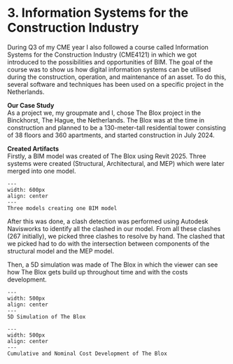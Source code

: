 # 3. Information Systems for the Construction Industry

During Q3 of my CME year I also followed a course called Information Systems for the Construction Industry (CME4121) in which we got introduced to the possibilities and opportunities of BIM. The goal of the course was to show us how digital information systems can be utilised during the construction, operation, and maintenance of an asset. To do this, several software and techniques has been used on a specific project in the Netherlands.

**Our Case Study**\
As a project we, my groupmate and I, chose The Blox project in the Binckhorst, The Hague, the Netherlands. The Blox was at the time in construction and planned to be a 130-meter-tall residential tower consisting of 38 floors and 360 apartments, and started construction in July 2024.

**Created Artifacts**\
Firstly, a BIM model was created of The Blox using Revit 2025. Three systems were created (Structural, Architectural, and MEP) which were later merged into one model. 

```{figure} ../../figures/MSc/CME4121_3_Systems_Blox.png
---
width: 600px
align: center
---
Three models creating one BIM model
```

After this was done, a clash detection was performed using Autodesk Navisworks to identify all the clashed in our model. From all these clashes (267 initially), we picked three clashes to resolve by hand. The clashed that we picked had to do with the intersection between components of the structural model and the MEP model. 

Then, a 5D simulation was made of The Blox in which the viewer can see how The Blox gets build up throughout time and with the costs development.

```{figure} ../../figures/MSc/CME4121_5D_Simulation.png
---
width: 500px
align: center
---
5D Simulation of The Blox
```

```{figure} ../../figures/MSc/CME4121_Cost_Development_Blox.png
---
width: 500px
align: center
---
Cumulative and Nominal Cost Development of The Blox
```

